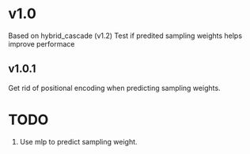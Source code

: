 # v1.0
Based on hybrid_cascade (v1.2)
Test if predited sampling weights helps improve performace

## v1.0.1
Get rid of positional encoding when predicting sampling weights.



# TODO
1. Use mlp to predict sampling weight.